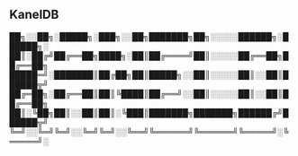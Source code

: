 ## KanelDB

██╗░░██╗░█████╗░███╗░░██╗███████╗██╗░░░░░██████╗░██████╗░
██║░██╔╝██╔══██╗████╗░██║██╔════╝██║░░░░░██╔══██╗██╔══██╗
█████═╝░███████║██╔██╗██║█████╗░░██║░░░░░██║░░██║██████╦╝
██╔═██╗░██╔══██║██║╚████║██╔══╝░░██║░░░░░██║░░██║██╔══██╗
██║░╚██╗██║░░██║██║░╚███║███████╗███████╗██████╔╝██████╦╝
╚═╝░░╚═╝╚═╝░░╚═╝╚═╝░░╚══╝╚══════╝╚══════╝╚═════╝░╚═════╝░
